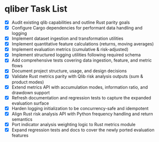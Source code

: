 # qliber Task List

- [x] Audit existing qlib capabilities and outline Rust parity goals
- [x] Configure Cargo dependencies for performant data handling and logging
- [x] Implement dataset ingestion and transformation utilities
- [x] Implement quantitative feature calculations (returns, moving averages)
- [x] Implement evaluation metrics (cumulative & risk-adjusted)
- [x] Implement structured logging utilities following required schema
- [x] Add comprehensive tests covering data ingestion, feature, and metric flows
- [x] Document project structure, usage, and design decisions
- [x] Validate Rust metrics parity with Qlib risk analysis outputs (sum & product modes)
- [x] Extend metrics API with accumulation modes, information ratio, and drawdown support
- [x] Refresh documentation and regression tests to capture the expanded evaluation surface
- [x] Harden logging initialization to be concurrency-safe and idempotent
- [x] Align Rust risk analysis API with Python frequency handling and return semantics
- [x] Port indicator analysis weighting logic to Rust metrics module
- [x] Expand regression tests and docs to cover the newly ported evaluation features
